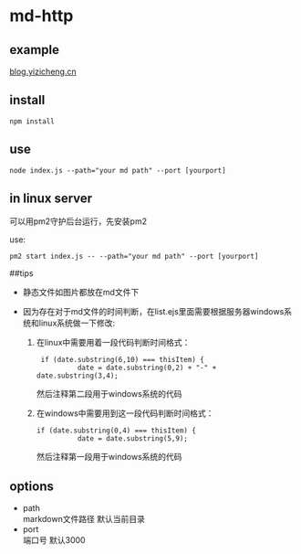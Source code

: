# md-http

## example
[blog.yizicheng.cn](blog.yizicheng.cn)

## install
    npm install

## use

    node index.js --path="your md path" --port [yourport]

## in linux server

可以用pm2守护后台运行，先安装pm2

use:

    pm2 start index.js -- --path="your md path" --port [yourport]

##tips
- 静态文件如图片都放在md文件下
- 因为存在对于md文件的时间判断，在list.ejs里面需要根据服务器windows系统和linux系统做一下修改:
    
    1.  在linux中需要用着一段代码判断时间格式：
        
             if (date.substring(6,10) === thisItem) {
                      date = date.substring(0,2) + "-" + date.substring(3,4);
             
           然后注释第二段用于windows系统的代码
    2.   在windows中需要用到这一段代码判断时间格式：
    
             if (date.substring(0,4) === thisItem) {
                       date = date.substring(5,9);
                       
         然后注释第一段用于windows系统的代码
         


## options

- path  
markdown文件路径 默认当前目录
- port  
端口号 默认3000



